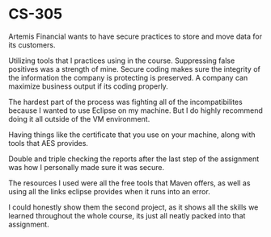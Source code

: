 # CS-305
Artemis Financial wants to have secure practices to store and move data for its customers.

Utilizing tools that I practices using in the course. Suppressing false positives was a strength of mine. Secure coding makes sure the integrity of the information the company is protecting is preserved. A company can maximize business output if its coding properly.

The hardest part of the process was fighting all of the incompatibilites because I wanted to use Eclipse on my machine. But I do highly recommend doing it all outside of the VM environment.

Having things like the certificate that you use on your machine, along with tools that AES provides.

Double and triple checking the reports after the last step of the assignment was how I personally made sure it was secure.

The resources I used were all the free tools that Maven offers, as well as using all the links eclipse provides when it runs into an error.

I could honestly show them the second project, as it shows all the skills we learned throughout the whole course, its just all neatly packed into that assignment.
